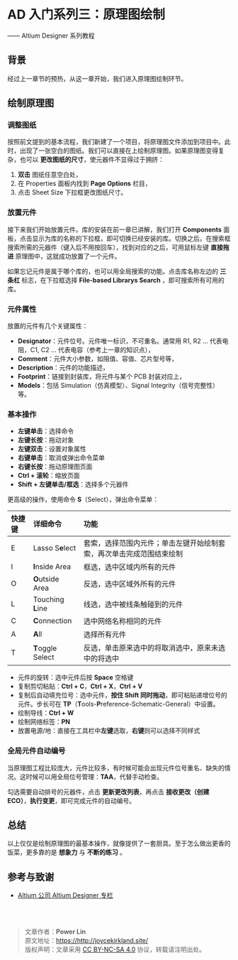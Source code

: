 # AD 入门系列三：原理图绘制

—— Altium Designer 系列教程

## 背景

经过上一章节的预热，从这一章开始，我们进入原理图绘制环节。

## 绘制原理图

### 调整图纸

按照前文提到的基本流程，我们新建了一个项目，将原理图文件添加到项目中。此时，出现了一张空白的图纸。我们可以直接在上绘制原理图。如果原理图变得复杂，也可以 **更改图纸的尺寸**，使元器件不显得过于拥挤：

1. **双击** 图纸任意空白处，
2. 在 Properties 面板内找到 **Page Options** 栏目，
3. 点击 Sheet Size 下拉框更改图纸尺寸。

### 放置元件

接下来我们开始放置元件。库的安装在前一章已讲解，我们打开 **Components** 面板，点击显示为库的名称的下拉框，即可切换已经安装的库。切换之后。在搜索框搜索所需的元器件（键入后不用按回车），找到对应的之后，可用鼠标左键 **直接拖进** 原理图中，这就成功放置了一个元件。

如果忘记元件是属于哪个库的，也可以用全局搜索的功能。点击库名称左边的 **三条杠** 标志，在下拉框选择 **File-based Librarys Search** ，即可搜索所有可用的库。

### 元件属性

放置的元件有几个关键属性：

- **Designator**：元件位号。元件唯一标识，不可重名。通常用 R1, R2 ... 代表电阻，C1, C2 ... 代表电容（参考上一章的知识点），
- **Comment**：元件大小参数，如阻值、容值、芯片型号等，
- **Description**：元件的功能描述，
- **Footprint**：链接到封装库，将元件与某个 PCB 封装对应上，
- **Models**：包括 Simulation（仿真模型）、Signal Integrity（信号完整性）等。

### 基本操作

- **左键单击**：选择命令
- **左键长按**：拖动对象
- **左键双击**：设置对象属性
- **右键单击**：取消或弹出命令菜单
- **右键长按**：拖动原理图页面
- **Ctrl + 滚轮**：缩放页面
- **Shift + 左键单击/框选**：选择多个元器件

更高级的操作，使用命令 **S**（Select），弹出命令菜单：

| 快捷键 | 详细命令          | 功能                                                                 |
| :----- | :---------------- | :------------------------------------------------------------------- |
| E      | Lasso S**e**lect  | 套索，选择范围内元件；单击左键开始绘制套索，再次单击完成范围结束绘制 |
| I      | **I**nside Area   | 框选，选中区域内所有的元件                                           |
| O      | **O**utside Area  | 反选，选中区域外所有的元件                                           |
| L      | Touching **L**ine | 线选，选中被线条触碰到的元件                                         |
| C      | **C**onnection    | 选中网络名称相同的元件                                               |
| A      | **A**ll           | 选择所有元件                                                         |
| T      | **T**oggle Select | 反选，单击原来选中的将取消选中，原来未选中的将选中                   |

- 元件的旋转：选中元件后按 **Space** 空格键
- 复制剪切粘贴：**Ctrl + C**，**Ctrl + X**，**Ctrl + V**
- 复制后自动填充位号：选中元件，**按住 Shift 同时拖动**，即可粘贴递增位号的元件。步长可在 **TP**（**T**ools-**P**reference-Schematic-General）中设置。
- 绘制导线：**Ctrl + W**
- 绘制网络标签：**PN**
- 放置电源/地：直接在工具栏中**左键**选取，**右键**则可以选择不同样式

### 全局元件自动编号

当原理图工程比较庞大，元件比较多，有时候可能会出现元件位号重名、缺失的情况。这时候可以用全局位号管理：**TAA**，代替手动检查。

勾选需要自动排号的元器件，点击 **更新更改列表**，再点击 **接收更改（创建 ECO）**，**执行变更**，即可完成元件的自动编号。

## 总结

以上仅仅是绘制原理图的最基本操作，就像提供了一套厨具。至于怎么做出更香的饭菜，更多靠的是 **想象力** 与 **不断的练习** 。

## 参考与致谢

- [Altium 公司 Altium Designer 专栏](https://seujxh.wordpress.com/2018/09/30/altium%e5%85%ac%e5%8f%b8altium-designer%e4%b8%93%e6%a0%8f/)

<br />

<br />

> 文章作者：**Power Lin**  
> 原文地址：<https://http://joycekirkland.site/>  
> 版权声明：文章采用 [CC BY-NC-SA 4.0](https://creativecommons.org/licenses/by/4.0/deed.zh) 协议，转载请注明出处。
